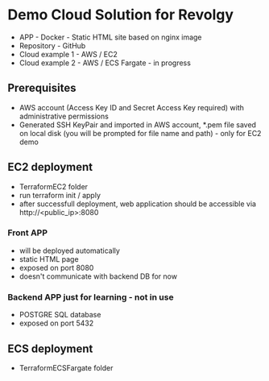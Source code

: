 # Demo Cloud Solution for Revolgy
- APP - Docker - Static HTML site based on nginx image
- Repository - GitHub
- Cloud example 1 - AWS / EC2
- Cloud example 2 - AWS / ECS Fargate - in progress

## Prerequisites
- AWS account (Access Key ID and Secret Access Key required) with administrative permissions
- Generated SSH KeyPair and imported in AWS account, *.pem file saved on local disk (you will be prompted for file name and path) - only for EC2 demo

## EC2 deployment
- TerraformEC2 folder
- run terraform init / apply
- after successfull deployment, web application should be accessible via http://<public_ip>:8080

### Front APP
- will be deployed automatically
- static HTML page
- exposed on port 8080
- doesn't communicate with backend DB for now

### Backend APP just for learning - not in use
- POSTGRE SQL database
- exposed on port 5432

## ECS deployment
- TerraformECSFargate folder
